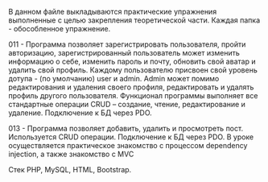В данном файле выкладываются практические упражнения выполненные с целью закрепления теоретической части. Каждая папка - обособленное упражнение.

011 - Программа позволяет зарегистрировать пользователя, пройти авторизацию, зарегистрированный пользователь может изменить информацию о себе, изменить пароль и почту, обновить свой аватар и удалить свой профиль. Каждому пользователю присвоен свой уровень дотупа - (по умолчанию) user и admin. Admin может помимо редактирования и удаления своего профиля, редактировать и удалять профиль другого пользователя. 
Функционал программы выполняет все стандартные операции CRUD – создание, чтение, редактирование и удаление. Подключение к БД через PDO. 

013 - Программа позволяет добавить, удалить и просмотреть пост. Используется CRUD операции. Подключение к БД через PDO. В уроке осуществляется практическое знакомство с  процессом dependency injection, а также знакомство с MVC

Стек PHP, MySQL, HTML, Bootstrap.
